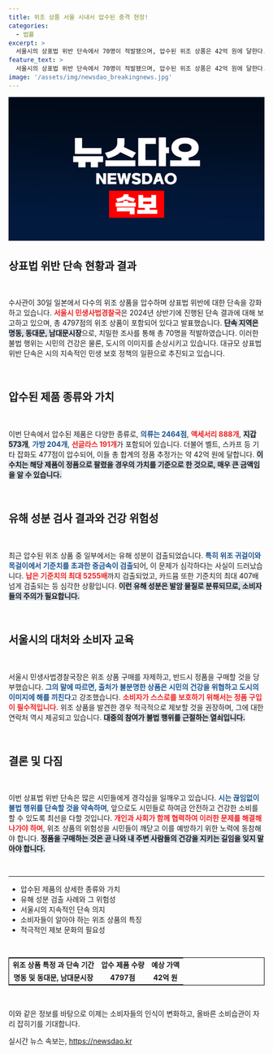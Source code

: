 ```yaml
---
title: 위조 상품 서울 시내서 압수된 충격 현장!
categories:
  - 법률
excerpt: >
  서울시의 상표법 위반 단속에서 70명이 적발됐으며, 압수된 위조 상품은 42억 원에 달한다. 특히, 일부 귀걸이와 목걸이에서 기준치를 넘는 중금속이 검출돼 시민 건강에 대한 우려가 커지고 있다. 정품 구매의 중요성이 강조되며, 위조 제품 제보가 요청된다.
feature_text: >
  서울시의 상표법 위반 단속에서 70명이 적발됐으며, 압수된 위조 상품은 42억 원에 달한다. 특히, 일부 귀걸이와 목걸이에서 기준치를 넘는 중금속이 검출돼 시민 건강에 대한 우려가 커지고 있다. 정품 구매의 중요성이 강조되며, 위조 제품 제보가 요청된다.
image: '/assets/img/newsdao_breakingnews.jpg'
---
```


<p><img src="/assets/img/newsdao_breakingnews.jpg" alt="koreaapp 속보" /></p>

<h2 data-ke-size="size26">상표법 위반 단속 현황과 결과</h2>

<p data-ke-size="size16">&nbsp;</p> 

<p>수사관이 30일 일본에서 다수의 위조 상품을 압수하며 상표법 위반에 대한 단속을 강화하고 있습니다. <b><span style="color: #ee2323;">서울시 민생사법경찰국</span></b>은 2024년 상반기에 진행된 단속 결과에 대해 보고하고 있으며, 총 4797점의 위조 상품이 포함되어 있다고 발표했습니다. <b><span style="background-color: #21538527;">단속 지역은 명동, 동대문, 남대문시장</span></b>으로, 치밀한 조사를 통해 총 70명을 적발하였습니다. 이러한 불법 행위는 시민의 건강은 물론, 도시의 이미지를 손상시키고 있습니다. 대규모 상표법 위반 단속은 시의 지속적인 민생 보호 정책의 일환으로 추진되고 있습니다. </p>

<p data-ke-size="size16">&nbsp;</p> 

<h2 data-ke-size="size26">압수된 제품 종류와 가치</h2>

<p data-ke-size="size16">&nbsp;</p> 

<p>이번 단속에서 압수된 제품은 다양한 종류로, <b><span style="color: #1a5490;">의류는 2464점</span></b>, <b><span style="color: #ee2323;">액세서리 888개</span></b>, <b><span style="background-color: #21538527;">지갑 573개</span></b>, <b><span style="color: #1a5490;">가방 204개</span></b>, <b><span style="color: #ee2323;">선글라스 191개</span></b>가 포함되어 있습니다. 더불어 벨트, 스카프 등 기타 잡화도 477점이 압수되어, 이들 총 합계의 정품 추정가는 약 42억 원에 달합니다. <b><span style="background-color: #21538527;">이 수치는 해당 제품이 정품으로 팔렸을 경우의 가치를 기준으로 한 것으로, 매우 큰 금액임을 알 수 있습니다.</span></b></p>

<p data-ke-size="size16">&nbsp;</p> 

<h2 data-ke-size="size26">유해 성분 검사 결과와 건강 위험성</h2>

<p data-ke-size="size16">&nbsp;</p> 

<p>최근 압수된 위조 상품 중 일부에서는 유해 성분이 검출되었습니다. <b><span style="color: #1a5490;">특히 위조 귀걸이와 목걸이에서 기준치를 초과한 중금속이 검출</span></b>되어, 이 문제가 심각하다는 사실이 드러났습니다. <b><span style="color: #ee2323;">납은 기준치의 최대 5255배</span></b>까지 검출되었고, 카드뮴 또한 기준치의 최대 407배 넘게 검출되는 등 심각한 상황입니다. <b><span style="background-color: #21538527;">이런 유해 성분은 발암 물질로 분류되므로, 소비자들의 주의가 필요합니다.</span></b></p>

<p data-ke-size="size16">&nbsp;</p> 

<h2 data-ke-size="size26">서울시의 대처와 소비자 교육</h2>

<p data-ke-size="size16">&nbsp;</p> 

<p>서울시 민생사법경찰국장은 위조 상품 구매를 자제하고, 반드시 정품을 구매할 것을 당부했습니다. <b><span style="color: #1a5490;">그의 말에 따르면, 출처가 불분명한 상품은 시민의 건강을 위협하고 도시의 이미지에 해를 끼친다</span></b>고 강조했습니다. <b><span style="color: #ee2323;">소비자가 스스로를 보호하기 위해서는 정품 구입이 필수적입니다.</span></b> 위조 상품을 발견한 경우 적극적으로 제보할 것을 권장하며, 그에 대한 연락처 역시 제공되고 있습니다. <b><span style="background-color: #21538527;">대중의 참여가 불법 행위를 근절하는 열쇠입니다.</span></b></p>

<p data-ke-size="size16">&nbsp;</p> 

<h2 data-ke-size="size26">결론 및 다짐</h2>

<p data-ke-size="size16">&nbsp;</p> 

<p>이번 상표법 위반 단속은 많은 시민들에게 경각심을 일깨우고 있습니다. <b><span style="color: #1a5490;">시는 끊임없이 불법 행위를 단속할 것을 약속하며</span></b>, 앞으로도 시민들로 하여금 안전하고 건강한 소비를 할 수 있도록 최선을 다할 것입니다. <b><span style="color: #ee2323;">개인과 사회가 함께 협력하여 이러한 문제를 해결해 나가야 하며</span></b>, 위조 상품의 위험성을 시민들이 깨닫고 이를 예방하기 위한 노력에 동참해야 합니다. <b><span style="background-color: #21538527;">정품을 구매하는 것은 곧 나와 내 주변 사람들의 건강을 지키는 길임을 잊지 말아야 합니다.</span></b></p>

<p data-ke-size="size16">&nbsp;</p> 

<hr>

<ul>
<li>압수된 제품의 상세한 종류와 가치</li>
<li>유해 성분 검출 사례와 그 위험성</li>
<li>서울시의 지속적인 단속 의지</li>
<li>소비자들이 알아야 하는 위조 상품의 특징</li>
<li>적극적인 제보 문화의 필요성</li>
</ul>

<p data-ke-size="size16">&nbsp;</p> 

<table style="border-collapse:collapse; pading:0; border:1px solid #000;">
<tr>
<td style="text-align: center; height: 17px;"><b>위조 상품 특정 과 단속 기간</b></td>
<td style="text-align: center; height: 17px;"><b>압수 제품 수량</b></td>
<td style="text-align: center; height: 17px;"><b>예상 가액</b></td>
</tr>
<tr>
<td style="text-align: center; height: 17px;"><b>명동 및 동대문, 남대문시장</b></td>
<td style="text-align: center; height: 17px;"><b>4797점</b></td>
<td style="text-align: center; height: 17px;"><b>42억 원</b></td>
</tr>
</table>

<p data-ke-size="size16">&nbsp;</p> 

<p>이와 같은 정보를 바탕으로 이제는 소비자들의 인식이 변화하고, 올바른 소비습관이 자리 잡히기를 기대합니다.</p>
실시간 뉴스 속보는, <a href="https://newsdao.kr" rel="dofollow">https://newsdao.kr</a>


